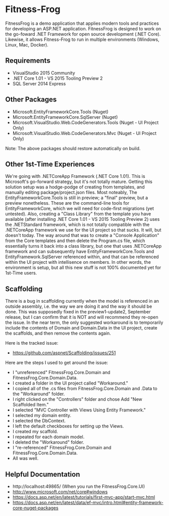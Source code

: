 # Fitness-Frog

FitnessFrog is a demo application that applies modern tools and practices for developing an ASP.NET application. 
FitnessFrog is designed to work on the go-foward .NET Framework for open source development (.NET Core).
Likewise, it allows Fitness-Frog to run in multiple environments (Windows, Linux, Mac, Docker).

## Requirements   
* VisualStudio 2015 Community
* .NET Core 1.01 - VS 2015 Tooling Preview 2
* SQL Server 2014 Express

## Other Packages
* Microsoft.EntityFrameworkCore.Tools (Nuget)
* Microsoft.EntityFrameworkCore.SqlServer (Nuget)
* Microsoft.VisualStudio.Web.CodeGenerators.Tools (Nuget - UI Project Only)
* Microsoft.VisualStudio.Web.CodeGenerators.Mvc (Nuget - UI Project Only)

Note:
The above packages should restore automatically on build.

## Other 1st-Time Experiences
We're going with .NETCoreApp Framework (.NET Core 1.01).  This is Microsoft's go-forward strategy, but it's not
totally mature.  Getting this solution setup was a hodge-podge of creating from templates, and manually
editing package/project.json files.  Most noteably, The EntityFrameworkCore.Tools is still in preview; a "final"
preview, but a preview nonetheless.  These are the command-line tools for EntityFrameworkCore, which we will
need for code-first migrations (yet untested). Also, creating a "Class Library" from the template you have
available (after installing .NET Core 1.01 - VS 2015 Tooling Preview 2) uses the .NETStandard framework, which
is not totally compatible with the .NETCoreApp framework we use for the UI project so that sucks. It will,
but doesn't today. The way around that was to create a "Console Application" from the Core templates and then
delete the Program.cs file, which essentially turns it back into a class library, but one that uses .NETCoreApp
framework and can subsequently have EntityFrameworkCore.Tools and EntityFramework.SqlServer referenced within,
and that can be referenced within the UI project with intellisence on members.  In other words, the environment
is setup, but all this new stuff is not 100% documented yet for 1st-Time users.

## Scaffolding
There is a bug in scaffolding currently when the model is referenced in an outside assembly, i.e. the way
we are doing it and the way it should be done. This was supposedly fixed in the preview1-update2, September
release, but I can confirm that it is NOT and will recommend they re-open the issue. In the near term, the
only suggested workaround is to temporarily include the contents of Domain and Domain.Data in the UI project,
create the scaffolds, and then remove the contents again.

Here is the tracked issue:
* https://github.com/aspnet/Scaffolding/issues/251

Here are the steps I used to get around the issue:
* I "unreferenced" FitnessFrog.Core.Domain and FitnessFrog.Core.Domain.Data.
* I created a folder in the UI project called "Workaround."
* I copied all of the .cs files from FitnessFrog.Core.Domain and .Data to the "Workaround" folder.
* I right clicked on the "Controllers" folder and chose Add "New Scaffolded Item."
* I selected "MVC Controller with Views Using Entity Framework."
* I selected my domain entity.
* I selected the DbContext.
* I left the default checkboxes for setting up the Views.
* I created my scaffold.
* I repeated for each domain model.
* I deleted the "Workaround" folder.
* I "re-referenced" FitnessFrog.Core.Domain and FitnessFrog.Core.Domain.Data.
* All was well.

## Helpful Documentation
* http://localhost:49865/ (When you run the FitnessFrog.Core.UI)
* http://www.microsoft.com/net/core#windows
* https://docs.asp.net/en/latest/tutorials/first-mvc-app/start-mvc.html
* https://docs.asp.net/en/latest/data/ef-mvc/intro.html#entity-framework-core-nuget-packages
